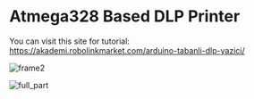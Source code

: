 # Atmega328 Based  DLP Printer
You can visit this site for tutorial: https://akademi.robolinkmarket.com/arduino-tabanli-dlp-yazici/

![frame2](https://user-images.githubusercontent.com/81293327/159161849-acfad8ac-d38e-460a-bd65-44c15af61176.png)

![full_part](https://user-images.githubusercontent.com/81293327/159161850-4a9e1020-70c1-4d69-a2d1-68e5ee1e3afc.jpg)
